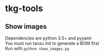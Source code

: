 # tkg-tools

## Show images
Dependencies are python 3.5+ and pyyaml </br>
You must run tanzu init to generate a BOM first</br>
Run with `python show_images.py`
